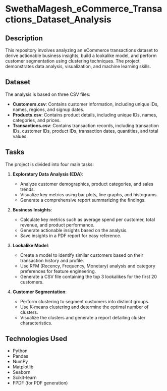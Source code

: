 # SwethaMagesh_eCommerce_Transactions_Dataset_Analysis

## Description
This repository involves analyzing an eCommerce transactions dataset to derive actionable business insights, build a lookalike model, and perform customer segmentation using clustering techniques. The project demonstrates data analysis, visualization, and machine learning skills.

## Dataset
The analysis is based on three CSV files:
- **Customers.csv**: Contains customer information, including unique IDs, names, regions, and signup dates.
- **Products.csv**: Contains product details, including unique IDs, names, categories, and prices.
- **Transactions.csv**: Contains transaction records, including transaction IDs, customer IDs, product IDs, transaction dates, quantities, and total values.

## Tasks
The project is divided into four main tasks:

1. **Exploratory Data Analysis (EDA)**:
   - Analyze customer demographics, product categories, and sales trends.
   - Visualize key metrics using bar plots, line graphs, and histograms.
   - Generate a comprehensive report summarizing the findings.

2. **Business Insights**:
   - Calculate key metrics such as average spend per customer, total revenue, and product performance.
   - Generate actionable insights based on the analysis.
   - Save insights in a PDF report for easy reference.

3. **Lookalike Model**:
   - Create a model to identify similar customers based on their transaction history and profile.
   - Use RFM (Recency, Frequency, Monetary) analysis and category preferences for feature engineering.
   - Generate a CSV file containing the top 3 lookalikes for the first 20 customers.

4. **Customer Segmentation**:
   - Perform clustering to segment customers into distinct groups.
   - Use K-means clustering and determine the optimal number of clusters.
   - Visualize the clusters and generate a report detailing cluster characteristics.

## Technologies Used
- Python
- Pandas
- NumPy
- Matplotlib
- Seaborn
- Scikit-learn
- FPDF (for PDF generation)
